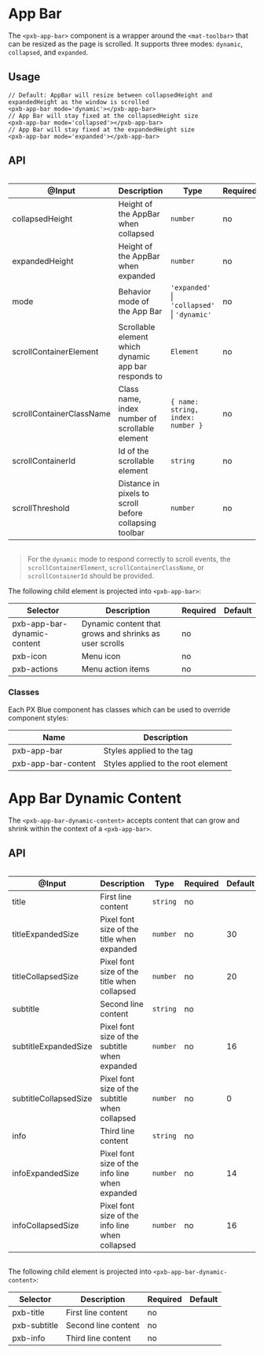 # App Bar

The `<pxb-app-bar>` component is a wrapper around the `<mat-toolbar>` that can be resized as the page is scrolled. It supports three modes: `dynamic`, `collapsed`, and `expanded`.

## Usage

```tsx
// Default: AppBar will resize between collapsedHeight and expandedHeight as the window is scrolled
<pxb-app-bar mode='dynamic'></pxb-app-bar>
// App Bar will stay fixed at the collapsedHeight size
<pxb-app-bar mode='collapsed'></pxb-app-bar>
// App Bar will stay fixed at the expandedHeight size
<pxb-app-bar mode='expanded'></pxb-app-bar>
```

## API

<div style="overflow: auto;">

| @Input                      | Description                                                  | Type                                         | Required | Default                                |
| --------------------------- | ------------------------------------------------------------ | -------------------------------------------- | -------- | -------------------------------------- |
| collapsedHeight             | Height of the AppBar when collapsed                          | `number`                                     | no       | theme default                          |
| expandedHeight              | Height of the AppBar when expanded                           | `number`                                     | no       | 200                                    |
| mode                        | Behavior mode of the App Bar                                 | `'expanded'` \| `'collapsed'` \| `'dynamic'` | no       | 'dynamic'                              |
| scrollContainerElement      | Scrollable element which dynamic app bar responds to         | `Element`                                    | no       |                                        |
| scrollContainerClassName    | Class name, index number of scrollable element               | `{ name: string, index: number }`            | no       |                                        |
| scrollContainerId           | Id of the scrollable element                                 | `string`                                     | no       |                                        |
| scrollThreshold             | Distance in pixels to scroll before collapsing toolbar       | `number`                                     | no       | (expandedHeight - collapsedHeight) / 2 |

</div>

> For the `dynamic` mode to respond correctly to scroll events, the `scrollContainerElement`, `scrollContainerClassName`, or `scrollContainerId` should be provided. 


The following child element is projected into `<pxb-app-bar>`:

| Selector                     | Description                                                  | Required | Default |
| ---------------------------- | ------------------------------------------------------------ | -------- | ------- |
| pxb-app-bar-dynamic-content  | Dynamic content that grows and shrinks as user scrolls       | no       |         |
| pxb-icon                     | Menu icon                                                    | no       |         |
| pxb-actions                  | Menu action items                                            | no       |         |


### Classes

Each PX Blue component has classes which can be used to override component styles:

| Name                           | Description                          |
| ------------------------------ | ------------------------------------ |
| pxb-app-bar                    | Styles applied to the tag            |
| pxb-app-bar-content            | Styles applied to the root element   |

# App Bar Dynamic Content

The `<pxb-app-bar-dynamic-content>` accepts content that can grow and shrink within the context of a `<pxb-app-bar>`.


## API

<div style="overflow: auto;">

| @Input                      | Description                                                  | Type       | Required | Default       |
| --------------------------- | ------------------------------------------------------------ | ---------- | -------- | ------------- |
| title                       | First line content                                           | `string`   | no       |               |
| titleExpandedSize           | Pixel font size of the title when expanded                   | `number`   | no       | 30            |
| titleCollapsedSize          | Pixel font size of the title when collapsed                  | `number`   | no       | 20            |
| subtitle                    | Second line content                                          | `string`   | no       |               |
| subtitleExpandedSize        | Pixel font size of the subtitle when expanded                | `number`   | no       | 16            |
| subtitleCollapsedSize       | Pixel font size of the subtitle when collapsed               | `number`   | no       | 0             |
| info                        | Third line content                                           | `string`   | no       |               |
| infoExpandedSize            | Pixel font size of the info line when expanded               | `number`   | no       | 14            |
| infoCollapsedSize           | Pixel font size of the info line when collapsed              | `number`   | no       | 16            |

</div>

The following child element is projected into `<pxb-app-bar-dynamic-content>`:

| Selector                     | Description                | Required | Default |
| ---------------------------- | -------------------------- | -------- | ------- |
| pxb-title                    | First line content         | no       |         |
| pxb-subtitle                 | Second line content        | no       |         |
| pxb-info                     | Third line content         | no       |         |
